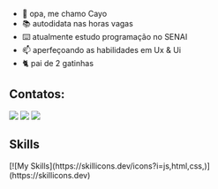 - 👋 opa, me chamo Cayo
- 📚 autodidata nas horas vagas
- ⌨️ atualmente estudo programação no SENAI 
- 📫 aperfeçoando as habilidades em Ux & Ui
- 🐈 pai de 2 gatinhas

## Contatos:
<div>
<a href="https://www.twitch.tv/cayoCAYO" target="_blank"><img loading="lazy" src="https://img.shields.io/badge/Twitch-9146FF?style=for-the-badge&logo=twitch&logoColor=white" target="_blank"></a>
<a href = "mailto:cayonauta@gmail.com"><img loading="lazy" src="https://img.shields.io/badge/Gmail-D14836?style=for-the-badge&logo=gmail&logoColor=white" target="_blank"></a>
<a href="https://www.linkedin.com/in/cayo-rafael-313831273" target="_blank"><img loading="lazy" src="https://img.shields.io/badge/-LinkedIn-%230077B5?style=for-the-badge&logo=linkedin&logoColor=white" target="_blank"></a>   
</div>

## Skills
<div>
  [![My Skills](https://skillicons.dev/icons?i=js,html,css,)](https://skillicons.dev)
</div>
